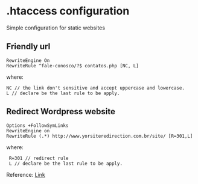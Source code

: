 # .htaccess configuration

Simple configuration for static websites

## Friendly url

 ```
RewriteEngine On
RewriteRule ^fale-conosco/?$ contatos.php [NC, L]
 ```
 where:
 
 ```
 NC // the link don't sensitive and accept uppercase and lowercase.
 L // declare be the last rule to be apply.
 ```
 
## Redirect Wordpress website

 ```
Options +FollowSymLinks
RewriteEngine on
RewriteRule (.*) http://www.yorsiteredirection.com.br/site/ [R=301,L]
 ```
where:

```
 R=301 // redirect rule
 L // declare be the last rule to be apply.
```
Reference: [Link](http://www.webhosting.uk.com/blog/301-vs-302-redirect/)
